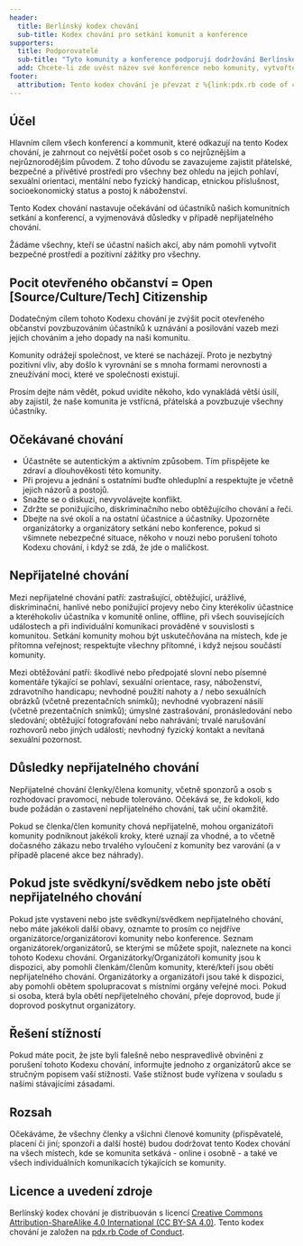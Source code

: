 ```yaml
---
header:
  title: Berlínský kodex chování
  sub-title: Kodex chování pro setkání komunit a konference
supporters:
  title: Podporovatelé
  sub-title: "Tyto komunity a konference podporují dodržování Berlínského kodexu chování:"
  add: Chcete-li zde uvést název své konference nebo komunity, vytvořte pull request do %{link:our repository}.
footer:
  attribution: Tento kodex chování je převzat z %{link:pdx.rb code of conduct}.
---
```

Účel
-------

Hlavním cílem všech konferencí a kommunit, které odkazují na tento Kodex chování, je zahrnout co největší počet osob s co nejrůznějším a nejrůznorodějším původem. Z toho důvodu se zavazujeme zajistit přátelské, bezpečné a přívětivé prostředí pro všechny bez ohledu na jejich pohlaví, sexuální orientaci, mentální nebo fyzický handicap, etnickou příslušnost, socioekonomický status a postoj k náboženství.

Tento Kodex chování nastavuje očekávání od účastníků našich komunitních setkání a konferencí, a vyjmenovává důsledky v případě nepřijatelného chování.

Žádáme všechny, kteří se účastní našich akcí, aby nám pomohli vytvořit bezpečné prostředí a pozitivní zážitky pro všechny.


Pocit otevřeného občanství = Open [Source/Culture/Tech] Citizenship
--------------------------------------

Dodatečným cílem tohoto Kodexu chování je zvýšit pocit otevřeného občanství povzbuzováním účastníků k uznávání a posilování vazeb mezi jejich chováním a jeho dopady na naši komunitu.

Komunity odrážejí společnost, ve které se nacházejí. Proto je nezbytný pozitivní vliv, aby došlo k vyrovnání se s mnoha formami nerovnosti a zneužívání moci, které ve společnosti existují.

Prosím dejte nám vědět, pokud uvidíte někoho, kdo vynakládá větší úsilí, aby zajistil, že naše komunita je vstřícná, přátelská a povzbuzuje všechny účastníky.


Očekávané chování
-----------------

* Účastněte se autentickým a aktivním způsobem. Tím přispějete ke zdraví a dlouhověkosti této komunity.
* Při projevu a jednání s ostatními buďte ohleduplní a respektujte je včetně jejich názorů a postojů.
* Snažte se o diskuzi, nevyvolávejte konflikt.
* Zdržte se ponižujícího, diskriminačního nebo obtěžujícího chování a řeči.
* Dbejte na své okolí a na ostatní účastnice a účastníky. Upozorněte organizátorky a organizátory setkání nebo konference, pokud si všimnete nebezpečné situace, někoho v nouzi nebo porušení tohoto Kodexu chování, i když se zdá, že jde o maličkost.


Nepřijatelné chování
---------------------

Mezi nepřijatelné chování patří: zastrašující, obtěžující, urážlivé, diskriminační, hanlivé nebo ponižující projevy nebo činy kterékoliv účastnice a kteréhokoliv účastníka v komunitě online, offline, při všech souvisejících událostech a při individuální komunikaci prováděné v souvislosti s komunitou. Setkání komunity mohou být uskutečňována na místech, kde je přítomna veřejnost; respektujte všechny přítomné, i když nejsou součástí komunity.

Mezi obtěžování patří: škodlivé nebo předpojaté slovní nebo písemné komentáře týkající se pohlaví, sexuální orientace, rasy, náboženství, zdravotního handicapu; nevhodné použití nahoty a / nebo sexuálních obrázků (včetně prezentačních snímků); nevhodné vyobrazení násilí (včetně prezentačních snímků); úmyslné zastrašování, pronásledování nebo sledování; obtěžující fotografování nebo nahrávání; trvalé narušování rozhovorů nebo jiných událostí; nevhodný fyzický kontakt a nevítaná sexuální pozornost.


Důsledky nepřijatelného chování
-------------------------------------

Nepřijatelné chování členky/člena komunity, včetně sponzorů a osob s rozhodovací pravomocí, nebude tolerováno.
Očekává se, že kdokoli, kdo bude požádán o zastavení nepřijatelného chování, tak učiní okamžitě.

Pokud se členka/člen komunity chová nepřijatelně, mohou organizátoři komunity podniknout jakékoli kroky, které uznají za vhodné, a to včetně dočasného zákazu nebo trvalého vyloučení z komunity bez varování (a v případě placené akce bez náhrady).


Pokud jste svědkyní/svědkem nebo jste obětí nepřijatelného chování
------------------------------------------------------

Pokud jste vystaveni nebo jste svědkyní/svědkem nepřijatelného chování, nebo máte jakékoli další obavy, oznamte to prosím co nejdříve organizátorce/organizátorovi komunity nebo konference. Seznam organizátorek/organizátorů, se kterými se můžete spojit, naleznete na konci tohoto Kodexu chování. Organizátorky/Organizátoři komunity jsou k dispozici, aby pomohli členkám/členům komunity, které/kteří jsou obětí nepřijatelného chování. Organizátorky a organizátoři jsou také k dispozici, aby pomohli obětem spolupracovat s místními orgány veřejné moci. Pokud si osoba, která byla obětí nepřijetelného chování, přeje doprovod, bude jí doprovod poskytnut organizátory.


Řešení stížností
---------------------

Pokud máte pocit, že jste byli falešně nebo nespravedlivě obviněni z porušení tohoto Kodexu chování, informujte jednoho z organizátorů akce se stručným popisem vaší stížnosti. Vaše stížnost bude vyřízena v souladu s našimi stávajícími zásadami.


Rozsah
-----

Očekáváme, že všechny členky a všichni členové komunity (přispěvatelé, placení či jiní; sponzoři a další hosté) budou dodržovat tento Kodex chování na všech místech, kde se komunita setkává - online i osobně - a také ve všech individuálních komunikacích týkajících se komunity.


Licence a uvedení zdroje
-----------------------

Berlínský kodex chování je distribuován s licencí [Creative Commons Attribution-ShareAlike 4.0 International (CC BY-SA 4.0)](https://creativecommons.org/licenses/by-sa/4.0/). Tento kodex chování je založen na [pdx.rb Code of Conduct](https://pdxruby.org/CONDUCT).
